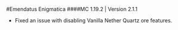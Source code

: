 #Emendatus Enigmatica
####MC 1.19.2 | Version 2.1.1

* Fixed an issue with disabling Vanilla Nether Quartz ore features.